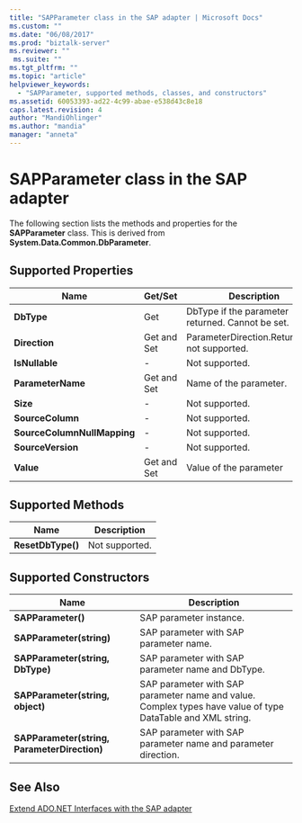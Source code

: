 ```yaml
---
title: "SAPParameter class in the SAP adapter | Microsoft Docs"
ms.custom: ""
ms.date: "06/08/2017"
ms.prod: "biztalk-server"
ms.reviewer: ""
 ms.suite: ""
ms.tgt_pltfrm: ""
ms.topic: "article"
helpviewer_keywords: 
  - "SAPParameter, supported methods, classes, and constructors"
ms.assetid: 60053393-ad22-4c99-abae-e538d43c8e18
caps.latest.revision: 4
author: "MandiOhlinger"
ms.author: "mandia"
manager: "anneta"
---
```

# SAPParameter class in the SAP adapter
The following section lists the methods and properties for the **SAPParameter** class. This is derived from **System.Data.Common.DbParameter**.  
  
## Supported Properties  
  
|Name|Get/Set|Description|  
|----------|--------------|-----------------|  
|**DbType**|Get|DbType if the parameter returned. Cannot be set.|  
|**Direction**|Get and Set|ParameterDirection.ReturnValue not supported.|  
|**IsNullable**|-|Not supported.|  
|**ParameterName**|Get and Set|Name of the parameter.|  
|**Size**|-|Not supported.|  
|**SourceColumn**|-|Not supported.|  
|**SourceColumnNullMapping**|-|Not supported.|  
|**SourceVersion**|-|Not supported.|  
|**Value**|Get and Set|Value of the parameter|  
  
## Supported Methods  
  
|Name|Description|  
|----------|-----------------|  
|**ResetDbType()**|Not supported.|  
  
## Supported Constructors  
  
|Name|Description|  
|----------|-----------------|  
|**SAPParameter()**|SAP parameter instance.|  
|**SAPParameter(string)**|SAP parameter with SAP parameter name.|  
|**SAPParameter(string, DbType)**|SAP parameter with SAP parameter name and DbType.|  
|**SAPParameter(string, object)**|SAP parameter with SAP parameter name and value. Complex types have value of type DataTable and XML string.|  
|**SAPParameter(string, ParameterDirection)**|SAP parameter with SAP parameter name and parameter direction.|  
  
## See Also  
 [Extend ADO.NET Interfaces with the SAP adapter](../../adapters-and-accelerators/adapter-sap/extend-ado-net-interfaces-with-the-sap-adapter.md)
